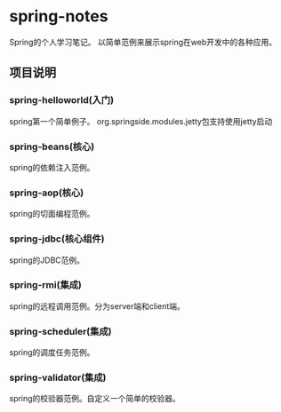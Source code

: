 # spring-notes
Spring的个人学习笔记。
以简单范例来展示spring在web开发中的各种应用。

## 项目说明
### spring-helloworld(入门)
spring第一个简单例子。
org.springside.modules.jetty包支持使用jetty启动


### spring-beans(核心)
spring的依赖注入范例。

### spring-aop(核心)
spring的切面编程范例。

### spring-jdbc(核心组件)
spring的JDBC范例。

### spring-rmi(集成)
spring的远程调用范例。分为server端和client端。

### spring-scheduler(集成)
spring的调度任务范例。

### spring-validator(集成)
spring的校验器范例。自定义一个简单的校验器。